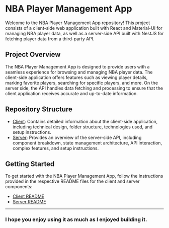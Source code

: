 # NBA Player Management App

Welcome to the NBA Player Management App repository! This project consists of a client-side web application built with React and Material-UI for managing NBA player data, as well as a server-side API built with NestJS for fetching player data from a third-party API.

## Project Overview

The NBA Player Management App is designed to provide users with a seamless experience for browsing and managing NBA player data. The client-side application offers features such as viewing player details, marking favorite players, searching for specific players, and more. On the server side, the API handles data fetching and processing to ensure that the client application receives accurate and up-to-date information.

## Repository Structure

- [Client](./client/README.md): Contains detailed information about the client-side application, including technical design, folder structure, technologies used, and setup instructions.
- [Server](./server/README.md): Provides an overview of the server-side API, including component breakdown, state management architecture, API interaction, complex features, and setup instructions.

## Getting Started

To get started with the NBA Player Management App, follow the instructions provided in the respective README files for the client and server components:

- [Client README](./client/README.md)
- [Server README](./server/README.md)

---

### I hope you enjoy using it as much as I enjoyed building it.
